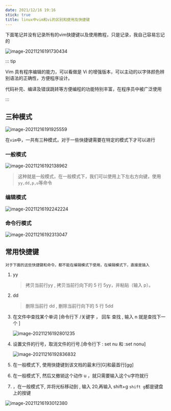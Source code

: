 ```yaml
---
date: 2021/12/16 19:16
stick: true
title: linux中vim和vi的区别和使用及快捷键
---
```




下面笔记并没有记录所有的vim快捷键以及使用教程，只是记录，我自己容易忘记的

![image-20211216191730434](https://ooszy.cco.vin/img/blog-note/image-20211216191730434.png?x-oss-process=style/pictureProcess1)



::: tip

Vim 具有程序编辑的能力，可以看做是 Vi 的增强版本，可以主动的以字体颜色辨别语法的正确性，方便程序设计。 

代码补完、编译及错误跳转等方便编程的功能特别丰富，在程序员中被广泛使用

:::



## 三种模式

![image-20211216191925559](https://ooszy.cco.vin/img/blog-note/image-20211216191925559.png?x-oss-process=style/pictureProcess1)



在`vim`中，一共有三种模式，对于一些快捷键需要在特定的模式下才可以进行

### 一般模式

![image-20211216192138962](https://ooszy.cco.vin/img/blog-note/image-20211216192138962.png?x-oss-process=style/pictureProcess1)

> 这种就是一般模式，在一般模式下，我们可以使用上下左右方向键，使用`yy,dd,p,u`等命令



### 编辑模式

![image-20211216192242224](https://ooszy.cco.vin/img/blog-note/image-20211216192242224.png?x-oss-process=style/pictureProcess1)





### 命令行模式

![image-20211216192313047](https://ooszy.cco.vin/img/blog-note/image-20211216192313047.png?x-oss-process=style/pictureProcess1)



## 常用快捷键

`对于下面的这些快捷键和命令，都不能在编辑模式下使用，在编辑模式下，直接是插入`

1. yy

   > 拷贝当前行yy , 拷贝当前行向下的 5 行 5yy，并粘贴（输入 p）。

2. dd

   > 删除当前行 dd , 删除当前行向下的 5 行 5dd

3. 在文件中查找某个单词 [命令行下 /关键字 ， 回车 查找 , 输入 n 就是查找下一个 ]

   ![image-20211216192801235](https://ooszy.cco.vin/img/blog-note/image-20211216192801235.png?x-oss-process=style/pictureProcess1)

4. 设置文件的行号，取消文件的行号.[命令行下 : set nu 和 :set nonu] 

   ![image-20211216192836832](https://ooszy.cco.vin/img/blog-note/image-20211216192836832.png?x-oss-process=style/pictureProcess1)

5. 在一般模式下, 使用快捷键到该文档的最末行[G]和最首行[gg] 
6. 在一般模式下, 然后又撤销这个动作 u ，就只需要输入这个u字符就行
7. ，在一般模式下, 并将光标移动到 , 输入 20,再输入 shift+g `shift g`都是键盘上的按键



![image-20211216193012380](https://ooszy.cco.vin/img/blog-note/image-20211216193012380.png?x-oss-process=style/pictureProcess1)